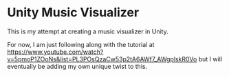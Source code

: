 # Unity Music Visualizer
This is my attempt at creating a music visualizer in Unity.

For now, I am just following along with the tutorial at https://www.youtube.com/watch?v=5pmoP1ZOoNs&list=PL3POsQzaCw53p2tA6AWf7_AWgplskR0Vo but I will eventually be adding my own unique twist to this.
